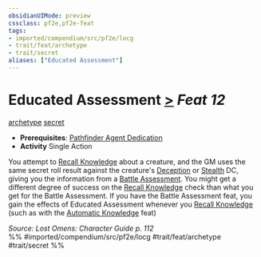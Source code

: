 ```yaml
---
obsidianUIMode: preview
cssclass: pf2e,pf2e-feat
tags:
- imported/compendium/src/pf2e/locg
- trait/feat/archetype
- trait/secret
aliases: ["Educated Assessment"]
---
```

# Educated Assessment  [>](chapter-9-playing-the-game.md#Actions "Single Action") *Feat 12*  
[archetype](archetype.md)  [secret](secret.md)  

- **Prerequisites**: [Pathfinder Agent Dedication](pathfinder-agent-dedication-lowg.md)
- **Activity** Single Action

You attempt to [Recall Knowledge](recall-knowledge.md) about a creature, and the GM uses the same secret roll result against the creature's [Deception](../skills.md#Deception) or [Stealth](../skills.md#Stealth) DC, giving you the information from a [Battle Assessment](battle-assessment.md). You might get a different degree of success on the [Recall Knowledge](recall-knowledge.md) check than what you get for the Battle Assessment. If you have the Battle Assessment feat, you gain the effects of Educated Assessment whenever you [Recall Knowledge](recall-knowledge.md) (such as with the [Automatic Knowledge](automatic-knowledge.md) feat)

*Source: Lost Omens: Character Guide p. 112*  
%% #imported/compendium/src/pf2e/locg #trait/feat/archetype #trait/secret %%